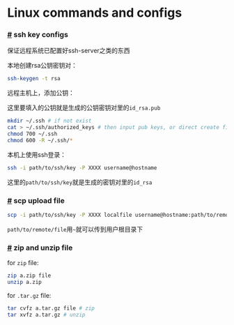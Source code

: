 # Linux commands and configs

### <a href='#ssh-key' name = 'ssh-key'>#</a> ssh key configs

保证远程系统已配置好ssh-server之类的东西

本地创建rsa公钥密钥对：

```bash
ssh-keygen -t rsa
```

远程主机上，添加公钥：

这里要填入的公钥就是生成的公钥密钥对里的`id_rsa.pub`

```bash
mkdir ~/.ssh # if not exist
cat > ~/.ssh/authorized_keys # then input pub keys, or direct create file and write content
chmod 700 ~/.ssh
chmod 600 -R ~/.ssh/*
```


本机上使用ssh登录：

```bash
ssh -i path/to/ssh/key -P XXXX username@hostname
```

这里的`path/to/ssh/key`就是生成的密钥对里的`id_rsa`


### <a href='#scp-upload' name = 'scp-upload'>#</a> scp upload file

```bash
scp -i path/to/ssh/key -P XXXX localfile username@hostname:path/to/remote/file
```

`path/to/remote/file`用`~`就可以传到用户根目录下

### <a href='#zip-unzip' name = 'zip-unzip'>#</a> zip and unzip file

for `zip` file:

```bash
zip a.zip file
unzip a.zip
```

for `.tar.gz` file:

```bash
tar cvfz a.tar.gz file # zip
tar xvfz a.tar.gz # unzip
```